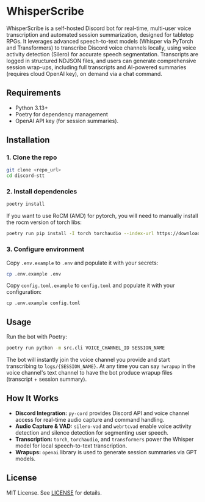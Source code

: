 # WhisperScribe

WhisperScribe is a self-hosted Discord bot for real-time, multi-user voice transcription and automated session summarization, designed for tabletop RPGs. It leverages advanced speech-to-text models (Whisper via PyTorch and Transformers) to transcribe Discord voice channels locally, using voice activity detection (Silero) for accurate speech segmentation. Transcripts are logged in structured NDJSON files, and users can generate comprehensive session wrap-ups, including full transcripts and AI-powered summaries (requires cloud OpenAI key), on demand via a chat command.

## Requirements

- Python 3.13+
- Poetry for dependency management 
- OpenAI API key (for session summaries).

## Installation

### 1. Clone the repo
```bash
git clone <repo_url>
cd discord-stt
```
### 2. Install dependencies
```bash
poetry install
```
If you want to use RoCM (AMD) for pytorch, you will need to manually install the rocm version of torch libs:
```bash
poetry run pip install -I torch torchaudio --index-url https://download.pytorch.org/whl/rocm6.3
```
### 3. Configure environment
Copy `.env.example` to `.env` and populate it with your secrets:
```bash
cp .env.example .env
```
Copy `config.toml.example` to `config.toml` and populate it with your configuration:
```
cp .env.example config.toml
```

## Usage

Run the bot with Poetry:
```bash
poetry run python -m src.cli VOICE_CHANNEL_ID SESSION_NAME
```

The bot will instantly join the voice channel you provide and start transcribing to `logs/{SESSION_NAME}`.
At any time you can say `!wrapup` in the voice channel's text channel to have the bot produce wrapup files (transcript + session summary).

## How It Works

- **Discord Integration:** `py-cord` provides Discord API and voice channel access for real-time audio capture and command handling.
- **Audio Capture & VAD:** `silero-vad` and `webrtcvad` enable voice activity detection and silence detection for segmenting user speech.
- **Transcription:** `torch`, `torchaudio`, and `transformers` power the Whisper model for local speech-to-text transcription.
- **Wrapups:** `openai` library is used to generate session summaries via GPT models.

## License

MIT License. See [LICENSE](LICENSE) for details.
